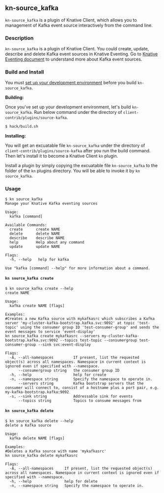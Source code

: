 ## kn-source_kafka

`kn-source_kafka` is a plugin of Knative Client, which allows you to management of Kafka event source interactively from the command line.

### Description

`kn-source_kafka` is a plugin of Knative Client. You could create, update, describe and delete Kafka event sources in Knative Eventing. Go to [Knative Eventing document](https://knative.dev/docs/eventing/samples/kafka/source/) to understand more about Kafka event sources.

### Build and Install

You must [set up your development environment](https://github.com/knative/client/blob/master/docs/DEVELOPMENT.md#prerequisites) before you build `kn-source_kafka`.

**Building:**

Once you've set up your development environment, let's build `kn-source_kafka`. Run below command under the directory of `client-contrib/plugins/source-kafka`.

```sh
$ hack/build.sh
```

**Installing:**

You will get an excuatable file `kn-source_kafka` under the directory of `client-contrib/plugins/source-kafka` after you run the build command. Then let's install it to become a Knative Client `kn` plugin.

Install a plugin by simply copying the excuatable file `kn-source_kafka` to the folder of the `kn` plugins directory. You will be able to invoke it by `kn source_kafka`.

### Usage

```
$ kn source_kafka
Manage your Knative Kafka eventing sources

Usage:
  kafka [command]

Available Commands:
  create      create NAME
  delete      delete NAME
  describe    describe NAME
  help        Help about any command
  update      update NAME

Flags:
  -h, --help   help for kafka

Use "kafka [command] --help" for more information about a command.
```

#### `kn source_kafka create`

```
$ kn source_kafka create --help
create NAME

Usage:
  kafka create NAME [flags]

Examples:
#Creates a new Kafka source with mykafkasrc which subscribes a Kafka server 'my-cluster-kafka-bootstrap.kafka.svc:9092' at topic 'test-topic' using the consumer group ID 'test-consumer-group' and sends the event messages to service 'event-display'
kn source_kafka create mykafkasrc --servers my-cluster-kafka-bootstrap.kafka.svc:9092 --topics test-topic --consumergroup test-consumer-group --sink svc:event-display

Flags:
  -A, --all-namespaces         If present, list the requested object(s) across all namespaces. Namespace in current context is ignored even if specified with --namespace.
      --consumergroup string   the consumer group ID
  -h, --help                   help for create
  -n, --namespace string       Specify the namespace to operate in.
      --servers string         Kafka bootstrap servers that the consumer will connect to, consist of a hostname plus a port pair, e.g. my-kafka-bootstrap.kafka:9092
  -s, --sink string            Addressable sink for events
      --topics string          Topics to consume messages from
```

#### `kn source_kafka delete`

```
$ kn source_kafka delete --help
delete a Kafka source

Usage:
  kafka delete NAME [flags]

Examples:
#Deletes a Kafka source with name 'mykafkasrc'
kn source_kafka delete mykafkasrc

Flags:
  -A, --all-namespaces     If present, list the requested object(s) across all namespaces. Namespace in current context is ignored even if specified with --namespace.
  -h, --help               help for delete
  -n, --namespace string   Specify the namespace to operate in.
```
